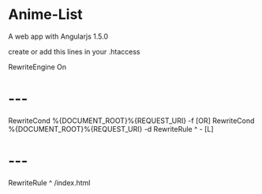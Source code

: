 # Anime-List
A web app with Angularjs 1.5.0

create or add this lines in your .htaccess

RewriteEngine On

# ---
RewriteCond %{DOCUMENT_ROOT}%{REQUEST_URI} -f [OR]
RewriteCond %{DOCUMENT_ROOT}%{REQUEST_URI} -d
RewriteRule ^ - [L]

# ---
RewriteRule ^ /index.html

